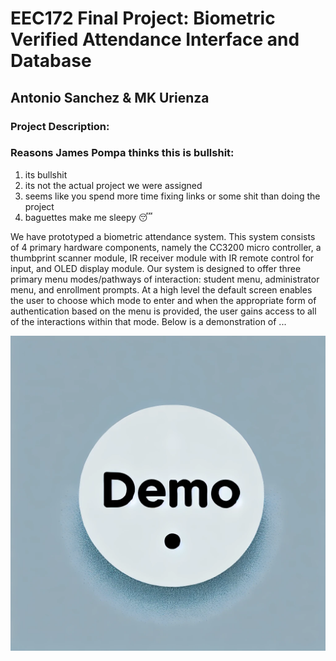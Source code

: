 # EEC172 Final Project: Biometric Verified Attendance Interface and Database
## Antonio Sanchez & MK Urienza

### Project Description:

### Reasons James Pompa thinks this is bullshit:

1) its bullshit
2) its not the actual project we were assigned
3) seems like you spend more time fixing links or some shit than doing the project
4) baguettes make me sleepy 😴 

We have prototyped a biometric attendance system. This system consists of 4 primary hardware components, namely the CC3200 micro controller, a thumbprint scanner module, IR receiver module with IR remote control for input, and OLED display module.
Our system is designed to offer three primary menu modes/pathways of interaction: student menu, administrator menu, and enrollment prompts.
At a high level the default screen enables the user to choose which mode to enter and when the appropriate form of authentication based on the menu is provided, the user gains access to all of the interactions within that mode.
Below is a demonstration of ...

[![Watch the video](https://github.com/Antonio-Peer/EEC172-Final-Project/blob/main/thumbnail.jpg)](https://github.com/Antonio-Peer/EEC172-Final-Project/edit/main/video_demo.mp4)
